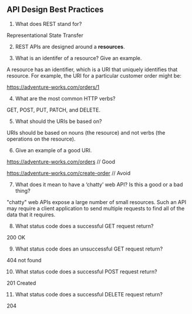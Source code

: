 ## API Design Best Practices

1. What does REST stand for?

Representational State Transfer 


2. REST APIs are designed around a **resources**.

3. What is an identifer of a resource? Give an example.

A resource has an identifier, which is a URI that uniquely identifies that resource. For example, the URI for a particular customer order might be:

https://adventure-works.com/orders/1

4. What are the most common HTTP verbs?

GET, POST, PUT, PATCH, and DELETE.

5. What should the URIs be based on?

 URIs should be based on nouns (the resource) and not verbs (the operations on the resource).

6. Give an example of a good URI.

https://adventure-works.com/orders // Good

https://adventure-works.com/create-order // Avoid

7. What does it mean to have a ‘chatty’ web API? Is this a good or a bad thing?

"chatty" web APIs expose a large number of small resources. Such an API may require a client application to send multiple requests to find all of the data that it requires.

8. What status code does a successful GET request return?

 200 OK

9. What status code does an unsuccessful GET request return?

 404 not found

10. What status code does a successful POST request return?

201 Created

11. What status code does a successful DELETE request return?

204